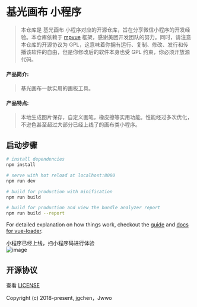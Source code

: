 # 基光画布 小程序
> 本仓库是 基光画布 小程序对应的开源仓库，旨在分享微信小程序的开发经验。本仓库依赖于 [mpvue](https://github.com/Meituan-Dianping/mpvue) 框架，感谢美团开发团队的努力。同时，请注意本仓库的开源协议为 GPL，这意味着你拥有运行、复制、修改、发行和传播该软件的自由，但是你修改后的软件本身也受 GPL 约束，你必须开放源代码。
#### 产品简介:
>	基光画布一款实用的画板工具。
#### 产品特点:
> 本地生成图片保存，自定义画笔，橡皮擦等实用功能。性能经过多次优化，不逊色甚至超过大部分已经上线了的画布类小程序。
## 启动步骤

``` bash
# install dependencies
npm install

# serve with hot reload at localhost:8080
npm run dev

# build for production with minification
npm run build

# build for production and view the bundle analyzer report
npm run build --report
```

For detailed explanation on how things work, checkout the [guide](http://vuejs-templates.github.io/webpack/) and [docs for vue-loader](http://vuejs.github.io/vue-loader).

小程序已经上线，扫小程序码进行体验<br/>
![image](https://raw.githubusercontent.com/jgchenu/Online-Canvas-Room/master/logo.jpg)


## 开源协议
查看 [LICENSE](https://github.com/jgchenu/Online-Canvas-Room/blob/master/LICENSE.md)

Copyright (c) 2018-present, jgchen，Jwwo
